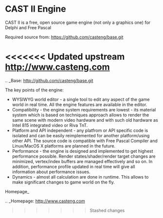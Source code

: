 CAST II Engine
==============

CAST II is a free, open source game engine (not only a graphics one) for Delphi and Free Pascal

Required source from: https://github.com/casteng/base.git

<<<<<<< Updated upstream
http://www.casteng.com
=======
.. _Base: http://github.com/casteng/base.git

The key points of the engine:
 - WYSIWYG world editor - a single tool to edit any aspect of the game world in real time. All the engine features are available in the editor.
 - Compatibility - the engine system requirements are lowest - its material system which is based on techniques approach allows to render the same scene with modern video hardware and with such old hardware as Intel 815 integrated video or Riva TnT.
 - Platform and API independent - any platfrom or API specific code is isolated and can be easily reimplemented for another platform/using other API. The source code is compatible with Free Pascal Compiler and Linux/MacOS X platforms are planned in the future.
 - Performance - the engine is designed and implemented to get highest performance possible. Render states/shader/render target changes are minimized, vertex/index buffers are managed effectively and so on. In addition, performance profile updated in real time will give all information about performance issues.
 - Dynamics - almost all calculation are done in runtime. This allows to make significant changes to game world on the fly.

Homepage_

.. _Homepage: http://www.casteng.com
>>>>>>> Stashed changes
